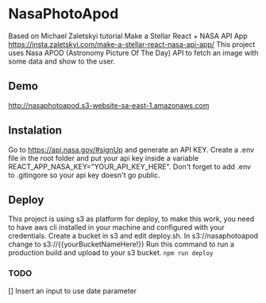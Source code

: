 # NasaPhotoApod
Based on Michael Zaletskyi tutorial Make a Stellar React + NASA API App
https://insta.zaletskyi.com/make-a-stellar-react-nasa-api-app/
This project uses Nasa APOD (Astronomy Picture Of The Day) API to fetch an image with some data and show to the user.


## Demo
http://nasaphotoapod.s3-website-sa-east-1.amazonaws.com


## Instalation
Go to https://api.nasa.gov/#signUp and generate an API KEY. 
Create a .env file in the root folder and
put your api key inside a variable REACT_APP_NASA_KEY="YOUR_API_KEY_HERE". Don't forget to add .env to .gitingore so your api key doesn't go public.

## Deploy 
This project is using s3 as platform for deploy, to make this work, you need to have aws cli installed in your machine and configured with your credentials. Create a bucket in s3 and edit deploy.sh. In s3://nasaphotoapod change to s3://{{yourBucketNameHere!}}
Run this command to run a production build and upload to your s3 bucket.
`npm run deploy`

### TODO
[] Insert an input to use date parameter